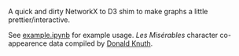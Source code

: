A quick and dirty NetworkX to D3 shim to make graphs a little prettier/interactive.

See [example.ipynb][example] for example usage. *Les Misérables* character
co-appearence data compiled by [Donald Knuth](http://www-cs-faculty.stanford.edu/~uno/sgb.html).

[example]: https://nbviewer.jupyter.org/github/nicktimko/d3shims/blob/master/example.ipynb
